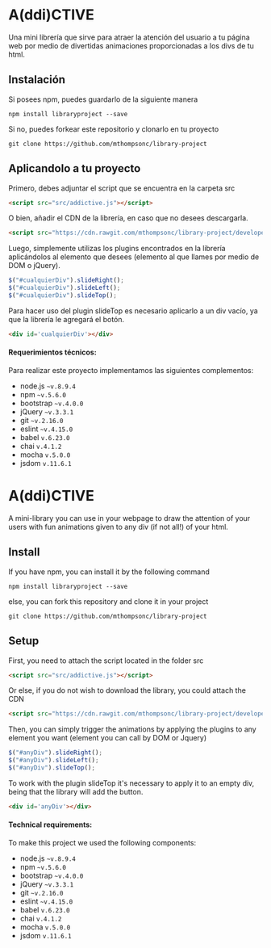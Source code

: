 # A(ddi)CTIVE


Una mini librería que sirve para atraer la atención del usuario a tu página web por medio de divertidas animaciones proporcionadas a los divs de tu html.


## Instalación

Si posees npm, puedes guardarlo de la siguiente manera

```
npm install libraryproject --save
```

Si no, puedes forkear este repositorio y clonarlo en tu proyecto

```
git clone https://github.com/mthompsonc/library-project
```


## Aplicandolo a tu proyecto

Primero, debes adjuntar el script que se encuentra en la carpeta src

```html
<script src="src/addictive.js"></script>
```

O bien, añadir el CDN de la librería, en caso que no desees descargarla.

```html
<script src="https://cdn.rawgit.com/mthompsonc/library-project/developer/src/addictive.js"></script>
```

Luego, simplemente utilizas los plugins encontrados en la librería aplicándolos al elemento que desees (elemento al que llames por medio de DOM o jQuery).

```js
$("#cualquierDiv").slideRight();
$("#cualquierDiv").slideLeft();
$("#cualquierDiv").slideTop();
```

Para hacer uso del plugin slideTop es necesario aplicarlo a un div vacío, ya que la librería le agregará el botón.

```html
<div id='cualquierDiv'></div>
```

#### Requerimientos técnicos:
Para realizar este proyecto implementamos las siguientes complementos:
* node.js `~v.8.9.4`
* npm `~v.5.6.0`
* bootstrap `~v.4.0.0`
* jQuery `~v.3.3.1`
* git `~v.2.16.0`
* eslint `~v.4.15.0`
* babel `v.6.23.0`
* chai `v.4.1.2`
* mocha `v.5.0.0`
* jsdom `v.11.6.1`

# A(ddi)CTIVE


A mini-library you can use in your webpage to draw the attention of your users with fun animations given to any div (if not all!) of your html.


## Install

If you have npm, you can install it by the following command

```
npm install libraryproject --save
```

else, you can fork this repository and clone it in your project

```
git clone https://github.com/mthompsonc/library-project
```


## Setup

First, you need to attach the script located in the folder src

```html
<script src="src/addictive.js"></script>
```

Or else, if you do not wish to download the library, you could attach the CDN

```html
<script src="https://cdn.rawgit.com/mthompsonc/library-project/developer/src/addictive.js"></script>
```

Then, you can simply trigger the animations by applying the plugins to any element you want (element you can call by DOM or Jquery)

```js
$("#anyDiv").slideRight();
$("#anyDiv").slideLeft();
$("#anyDiv").slideTop();
```

To work with the plugin slideTop it's necessary to apply it to an empty div, being that the library will add the button.

```html
<div id='anyDiv'></div>
```


#### Technical requirements:
To make this project we used the following components:
* node.js `~v.8.9.4`
* npm `~v.5.6.0`
* bootstrap `~v.4.0.0`
* jQuery `~v.3.3.1`
* git `~v.2.16.0`
* eslint `~v.4.15.0`
* babel `v.6.23.0`
* chai `v.4.1.2`
* mocha `v.5.0.0`
* jsdom `v.11.6.1`